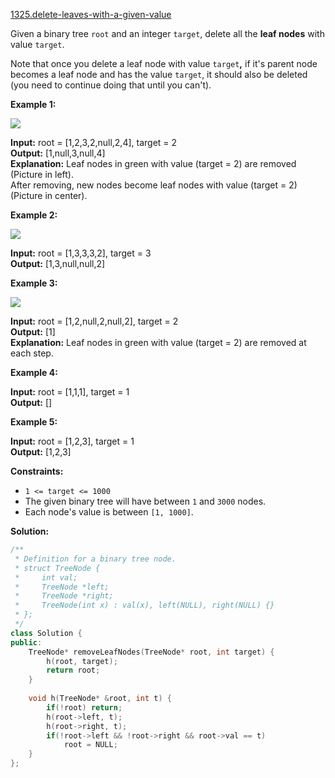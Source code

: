 [1325.delete-leaves-with-a-given-value](https://leetcode.com/problems/delete-leaves-with-a-given-value/)  

Given a binary tree `root` and an integer `target`, delete all the **leaf nodes** with value `target`.

Note that once you delete a leaf node with value `target`**,** if it's parent node becomes a leaf node and has the value `target`, it should also be deleted (you need to continue doing that until you can't).

**Example 1:**

**![](https://assets.leetcode.com/uploads/2020/01/09/sample_1_1684.png)**

  
**Input:** root = \[1,2,3,2,null,2,4\], target = 2  
**Output:** \[1,null,3,null,4\]  
**Explanation:** Leaf nodes in green with value (target = 2) are removed (Picture in left).   
After removing, new nodes become leaf nodes with value (target = 2) (Picture in center).  

**Example 2:**

**![](https://assets.leetcode.com/uploads/2020/01/09/sample_2_1684.png)**

  
**Input:** root = \[1,3,3,3,2\], target = 3  
**Output:** \[1,3,null,null,2\]  

**Example 3:**

**![](https://assets.leetcode.com/uploads/2020/01/15/sample_3_1684.png)**

  
**Input:** root = \[1,2,null,2,null,2\], target = 2  
**Output:** \[1\]  
**Explanation:** Leaf nodes in green with value (target = 2) are removed at each step.  

**Example 4:**

  
**Input:** root = \[1,1,1\], target = 1  
**Output:** \[\]  

**Example 5:**

  
**Input:** root = \[1,2,3\], target = 1  
**Output:** \[1,2,3\]  

**Constraints:**

*   `1 <= target <= 1000`
*   The given binary tree will have between `1` and `3000` nodes.
*   Each node's value is between `[1, 1000]`.  



**Solution:**  

```cpp
/**
 * Definition for a binary tree node.
 * struct TreeNode {
 *     int val;
 *     TreeNode *left;
 *     TreeNode *right;
 *     TreeNode(int x) : val(x), left(NULL), right(NULL) {}
 * };
 */
class Solution {
public:
    TreeNode* removeLeafNodes(TreeNode* root, int target) {
        h(root, target);
        return root;
    }
    
    void h(TreeNode* &root, int t) {
        if(!root) return;
        h(root->left, t);
        h(root->right, t);
        if(!root->left && !root->right && root->val == t)
            root = NULL;
    }
};
```
      